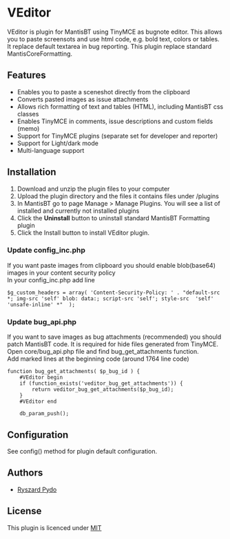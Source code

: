 
# VEditor

VEditor is plugin for MantisBT using TinyMCE as  bugnote editor.
This allows you to paste screensots and use html code, e.g. bold text, colors or tables. It replace default textarea in bug reporting.  This plugin replace standard MantisCoreFormatting.


## Features

- Enables you to paste a sceneshot directly from the clipboard
- Converts pasted images as issue attachments 
- Allows rich formatting of text and tables (HTML), including MantisBT css classes
- Enables TinyMCE in comments, issue descriptions and custom fields (memo)
- Support for TinyMCE plugins (separate set for developer and reporter)
- Support for Light/dark mode
- Multi-language support


## Installation

1. Download and unzip the plugin files to your computer
2. Upload the plugin directory and the files it contains files under <yourMantisRoot>/plugins
3. In MantisBT go to page Manage > Manage Plugins. You will see a list of installed and currently not installed plugins
4. Click the **Uninstall** button to uninstall standard MantisBT Formatting  plugin
5. Click the Install button to install VEditor plugin.

### Update config_inc.php
If you want paste images from clipboard you should enable blob(base64) images in your content security policy  
In your config_inc.php add line


```config_inc.php
$g_custom_headers = array( 'Content-Security-Policy: ' . "default-src *; img-src 'self' blob: data:; script-src 'self'; style-src  'self' 'unsafe-inline' *"  );
```

### Update bug_api.php
If you want to save images as bug attachments (recommended) you should patch MantisBT code.
It is required for hide files generated from TinyMCE.
Open core/bug_api.php file and find bug_get_attachments function.  
Add marked lines at the beginning code (around 1764 line code)

```bug_api.php
function bug_get_attachments( $p_bug_id ) {
    #VEditor begin
    if (function_exists('veditor_bug_get_attachments')) {
        return veditor_bug_get_attachments($p_bug_id);
    }
    #VEditor end

	db_param_push();
```    
## Configuration

See config() method for plugin default configuration.


## Authors

- [Ryszard Pydo](https://www.github.com/pysiek634)


## License

This plugin is licenced under [MIT](https://choosealicense.com/licenses/mit/)

